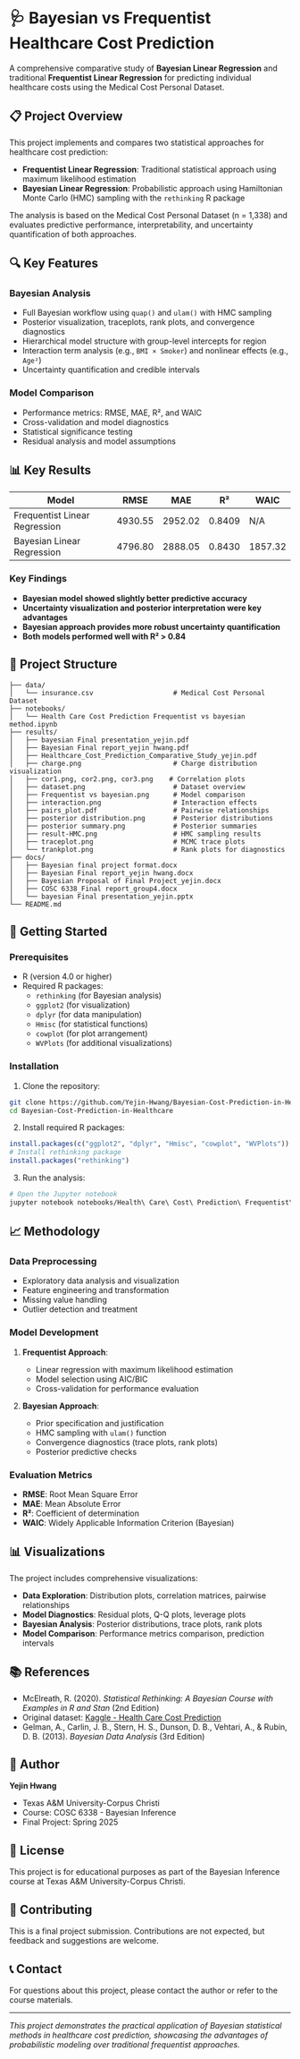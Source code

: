 # 🩺 Bayesian vs Frequentist Healthcare Cost Prediction

A comprehensive comparative study of **Bayesian Linear Regression** and traditional **Frequentist Linear Regression** for predicting individual healthcare costs using the Medical Cost Personal Dataset.

## 📋 Project Overview

This project implements and compares two statistical approaches for healthcare cost prediction:

- **Frequentist Linear Regression**: Traditional statistical approach using maximum likelihood estimation
- **Bayesian Linear Regression**: Probabilistic approach using Hamiltonian Monte Carlo (HMC) sampling with the `rethinking` R package

The analysis is based on the Medical Cost Personal Dataset (n = 1,338) and evaluates predictive performance, interpretability, and uncertainty quantification of both approaches.

## 🔍 Key Features

### Bayesian Analysis
- Full Bayesian workflow using `quap()` and `ulam()` with HMC sampling
- Posterior visualization, traceplots, rank plots, and convergence diagnostics
- Hierarchical model structure with group-level intercepts for region
- Interaction term analysis (e.g., `BMI × Smoker`) and nonlinear effects (e.g., `Age²`)
- Uncertainty quantification and credible intervals

### Model Comparison
- Performance metrics: RMSE, MAE, R², and WAIC
- Cross-validation and model diagnostics
- Statistical significance testing
- Residual analysis and model assumptions

## 📊 Key Results

| Model                         | RMSE    | MAE     | R²     | WAIC    |
| ----------------------------- | ------- | ------- | ------ | ------- |
| Frequentist Linear Regression | 4930.55 | 2952.02 | 0.8409 | N/A     |
| Bayesian Linear Regression    | 4796.80 | 2888.05 | 0.8430 | 1857.32 |

### Key Findings
- **Bayesian model showed slightly better predictive accuracy**
- **Uncertainty visualization and posterior interpretation were key advantages**
- **Bayesian approach provides more robust uncertainty quantification**
- **Both models performed well with R² > 0.84**

## 📁 Project Structure

```
├── data/
│   └── insurance.csv                    # Medical Cost Personal Dataset
├── notebooks/
│   └── Health Care Cost Prediction Frequentist vs bayesian method.ipynb
├── results/
│   ├── bayesian Final presentation_yejin.pdf
│   ├── Bayesian Final report_yejin hwang.pdf
│   ├── Healthcare_Cost_Prediction_Comparative_Study_yejin.pdf
│   ├── charge.png                       # Charge distribution visualization
│   ├── cor1.png, cor2.png, cor3.png    # Correlation plots
│   ├── dataset.png                      # Dataset overview
│   ├── Frequentist vs bayesian.png      # Model comparison
│   ├── interaction.png                  # Interaction effects
│   ├── pairs_plot.pdf                   # Pairwise relationships
│   ├── posterior distribution.png       # Posterior distributions
│   ├── posterior summary.png            # Posterior summaries
│   ├── result-HMC.png                   # HMC sampling results
│   ├── traceplot.png                    # MCMC trace plots
│   └── trankplot.png                    # Rank plots for diagnostics
├── docs/
│   ├── Bayesian final project format.docx
│   ├── Bayesian Final report_yejin hwang.docx
│   ├── Bayesian Proposal of Final Project_yejin.docx
│   ├── COSC 6338_Final report_group4.docx
│   └── bayesian Final presentation_yejin.pptx
└── README.md
```

## 🚀 Getting Started

### Prerequisites

- R (version 4.0 or higher)
- Required R packages:
  - `rethinking` (for Bayesian analysis)
  - `ggplot2` (for visualization)
  - `dplyr` (for data manipulation)
  - `Hmisc` (for statistical functions)
  - `cowplot` (for plot arrangement)
  - `WVPlots` (for additional visualizations)

### Installation

1. Clone the repository:
```bash
git clone https://github.com/Yejin-Hwang/Bayesian-Cost-Prediction-in-Healthcare.git
cd Bayesian-Cost-Prediction-in-Healthcare
```

2. Install required R packages:
```r
install.packages(c("ggplot2", "dplyr", "Hmisc", "cowplot", "WVPlots"))
# Install rethinking package
install.packages("rethinking")
```

3. Run the analysis:
```bash
# Open the Jupyter notebook
jupyter notebook notebooks/Health\ Care\ Cost\ Prediction\ Frequentist\ vs\ bayesian\ method.ipynb
```

## 📈 Methodology

### Data Preprocessing
- Exploratory data analysis and visualization
- Feature engineering and transformation
- Missing value handling
- Outlier detection and treatment

### Model Development
1. **Frequentist Approach**:
   - Linear regression with maximum likelihood estimation
   - Model selection using AIC/BIC
   - Cross-validation for performance evaluation

2. **Bayesian Approach**:
   - Prior specification and justification
   - HMC sampling with `ulam()` function
   - Convergence diagnostics (trace plots, rank plots)
   - Posterior predictive checks

### Evaluation Metrics
- **RMSE**: Root Mean Square Error
- **MAE**: Mean Absolute Error
- **R²**: Coefficient of determination
- **WAIC**: Widely Applicable Information Criterion (Bayesian)

## 📊 Visualizations

The project includes comprehensive visualizations:

- **Data Exploration**: Distribution plots, correlation matrices, pairwise relationships
- **Model Diagnostics**: Residual plots, Q-Q plots, leverage plots
- **Bayesian Analysis**: Posterior distributions, trace plots, rank plots
- **Model Comparison**: Performance metrics comparison, prediction intervals

## 📚 References

- McElreath, R. (2020). *Statistical Rethinking: A Bayesian Course with Examples in R and Stan* (2nd Edition)
- Original dataset: [Kaggle - Health Care Cost Prediction](https://www.kaggle.com/code/ruslankl/health-care-cost-prediction-w-linear-regression/input)
- Gelman, A., Carlin, J. B., Stern, H. S., Dunson, D. B., Vehtari, A., & Rubin, D. B. (2013). *Bayesian Data Analysis* (3rd Edition)

## 👥 Author

**Yejin Hwang**
- Texas A&M University-Corpus Christi
- Course: COSC 6338 - Bayesian Inference
- Final Project: Spring 2025

## 📄 License

This project is for educational purposes as part of the Bayesian Inference course at Texas A&M University-Corpus Christi.

## 🤝 Contributing

This is a final project submission. Contributions are not expected, but feedback and suggestions are welcome.

## 📞 Contact

For questions about this project, please contact the author or refer to the course materials.

---

*This project demonstrates the practical application of Bayesian statistical methods in healthcare cost prediction, showcasing the advantages of probabilistic modeling over traditional frequentist approaches.*
